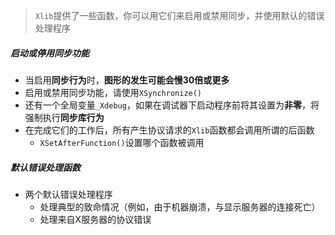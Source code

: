 > `Xlib`提供了一些函数，你可以用它们来启用或禁用同步，并使用默认的错误处理程序

#####  启动或停用同步功能

* 当启用**同步行为**时，**图形的发生可能会慢30倍或更多**
* 启用或禁用同步功能，请使用`XSynchronize()`
* 还有一个全局变量`_Xdebug`，如果在调试器下启动程序前将其设置为**非零**，将强制执行**同步库行为**
* 在完成它们的工作后，所有产生协议请求的`Xlib`函数都会调用所谓的后函数
  * `XSetAfterFunction()`设置哪个函数被调用

##### 默认错误处理函数

* 两个默认错误处理程序
  * 处理典型的致命情况（例如，由于机器崩溃，与显示服务器的连接死亡）
  * 处理来自X服务器的协议错误

